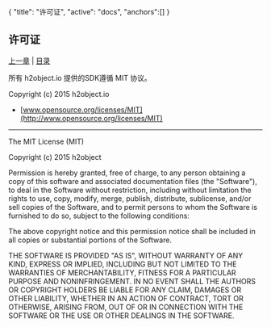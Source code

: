 {
   "title": "许可证",
   "active": "docs",
   "anchors":[]
}

许可证
----

[上一章](/docs/contribution.md)  |  [目录](/docs/index.md)  


所有 h2object.io 提供的SDK遵循 MIT 协议。

Copyright (c) 2015 h2object.io

* [www.opensource.org/licenses/MIT](http://www.opensource.org/licenses/MIT)

---
The MIT License (MIT)

Copyright (c) 2015 h2object

Permission is hereby granted, free of charge, to any person obtaining a copy
of this software and associated documentation files (the "Software"), to deal
in the Software without restriction, including without limitation the rights
to use, copy, modify, merge, publish, distribute, sublicense, and/or sell
copies of the Software, and to permit persons to whom the Software is
furnished to do so, subject to the following conditions:

The above copyright notice and this permission notice shall be included in all
copies or substantial portions of the Software.

THE SOFTWARE IS PROVIDED "AS IS", WITHOUT WARRANTY OF ANY KIND, EXPRESS OR
IMPLIED, INCLUDING BUT NOT LIMITED TO THE WARRANTIES OF MERCHANTABILITY,
FITNESS FOR A PARTICULAR PURPOSE AND NONINFRINGEMENT. IN NO EVENT SHALL THE
AUTHORS OR COPYRIGHT HOLDERS BE LIABLE FOR ANY CLAIM, DAMAGES OR OTHER
LIABILITY, WHETHER IN AN ACTION OF CONTRACT, TORT OR OTHERWISE, ARISING FROM,
OUT OF OR IN CONNECTION WITH THE SOFTWARE OR THE USE OR OTHER DEALINGS IN THE
SOFTWARE.

